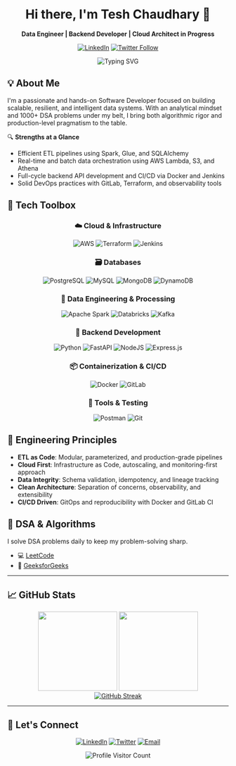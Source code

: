 
<div align="center">

# Hi there, I'm Tesh Chaudhary 👋

**Data Engineer | Backend Developer | Cloud Architect in Progress**

[![LinkedIn](https://img.shields.io/badge/-LinkedIn-blue?style=for-the-badge&logo=Linkedin&logoColor=white)](https://www.linkedin.com/in/tesh-chaudhary/)
[![Twitter Follow](https://img.shields.io/badge/Follow-@tesh_chaudhary-grey?style=for-the-badge&logo=twitter&logoColor=white)](https://x.com/tesh_chaudhary)


</div>

<p align="center">
  <img src="https://readme-typing-svg.herokuapp.com?font=Fira+Code&pause=1000&color=FF0000&center=true&vCenter=true&width=435&lines=Backend+Developer;PySpark+Pipeline+Expert;Data+Engineer;" alt="Typing SVG" />
</p>


## 💡 About Me

I'm a passionate and hands-on Software Developer focused on building scalable, resilient, and intelligent data systems. With an analytical mindset and 1000+ DSA problems under my belt, I bring both algorithmic rigor and production-level pragmatism to the table.


🔍 **Strengths at a Glance**

* Efficient ETL pipelines using Spark, Glue, and SQLAlchemy
* Real-time and batch data orchestration using AWS Lambda, S3, and Athena
* Full-cycle backend API development and CI/CD via Docker and Jenkins
* Solid DevOps practices with GitLab, Terraform, and observability tools

## 🧰 Tech Toolbox

<div align="center">

### ☁️ **Cloud & Infrastructure**

![AWS](https://img.shields.io/badge/AWS-%23FF9900.svg?style=for-the-badge\&logo=amazon-aws\&logoColor=white)
![Terraform](https://img.shields.io/badge/Terraform-20232A?style=for-the-badge\&logo=terraform\&logoColor=white)
![Jenkins](https://img.shields.io/badge/Jenkins-121013?style=for-the-badge\&logo=Jenkins\&logoColor=red)

### 🗃 **Databases**

![PostgreSQL](https://img.shields.io/badge/PostgreSQL-%23336791.svg?style=for-the-badge\&logo=postgresql\&logoColor=white)
![MySQL](https://img.shields.io/badge/MySQL-%2300000f.svg?style=for-the-badge\&logo=MySql\&logoColor=white)
![MongoDB](https://img.shields.io/badge/MongoDB-%234ea94b.svg?style=for-the-badge\&logo=mongodb\&logoColor=white)
![DynamoDB](https://img.shields.io/badge/DynamoDB-4053D6?style=for-the-badge\&logo=Amazon%20DynamoDB\&logoColor=white)

### 🔁 **Data Engineering & Processing**

![Apache Spark](https://img.shields.io/badge/Apache_Spark-E35A16?style=for-the-badge\&logo=apachespark\&logoColor=white)
![Databricks](https://img.shields.io/badge/Databricks-FF3621?style=for-the-badge\&logo=Databricks\&logoColor=white)
![Kafka](https://img.shields.io/badge/Apache_Kafka-231F20?style=for-the-badge\&logo=apache-kafka\&logoColor=white)

### 🧩 **Backend Development**

![Python](https://img.shields.io/badge/Python-3670A0?style=for-the-badge\&logo=Python\&logoColor=ffdd54)
![FastAPI](https://img.shields.io/badge/FastAPI-005571?style=for-the-badge\&logo=fastapi\&logoColor=white)
![NodeJS](https://img.shields.io/badge/Node.js-6DA55F?style=for-the-badge\&logo=node.js\&logoColor=white)
![Express.js](https://img.shields.io/badge/Express.js-404d59?style=for-the-badge\&logo=express\&logoColor=white)

### 📦 **Containerization & CI/CD**

![Docker](https://img.shields.io/badge/docker-%230db7ed.svg?style=for-the-badge\&logo=docker\&logoColor=white)
![GitLab](https://img.shields.io/badge/GitLab-fc6d26?style=for-the-badge\&logo=gitlab\&logoColor=white)

### 🔬 **Tools & Testing**

![Postman](https://img.shields.io/badge/Postman-FF6C37?style=for-the-badge\&logo=postman\&logoColor=white)
![Git](https://img.shields.io/badge/Git-fc6d26?style=for-the-badge\&logo=git\&logoColor=white)

</div>

## 📐 Engineering Principles

* **ETL as Code**: Modular, parameterized, and production-grade pipelines
* **Cloud First**: Infrastructure as Code, autoscaling, and monitoring-first approach
* **Data Integrity**: Schema validation, idempotency, and lineage tracking
* **Clean Architecture**: Separation of concerns, observability, and extensibility
* **CI/CD Driven**: GitOps and reproducibility with Docker and GitLab CI

## 🧠 DSA & Algorithms

I solve DSA problems daily to keep my problem-solving sharp.

* 💻 [LeetCode](https://leetcode.com/u/tesh_chaudhary/)
* 📘 [GeeksforGeeks](https://www.geeksforgeeks.org/user/tesh/)

---

## 📈 GitHub Stats

<div align="center">
  <img height="180em" src="https://github-readme-streak-stats.herokuapp.com/?user=teshchaudhary&theme=dark&hide_border=false" />
  <img height="180em" src="https://github-readme-stats.vercel.app/api?username=teshchaudhary&theme=dark&hide_border=false&include_all_commits=true&count_private=false" />
</div>

<div align="center">
  <a href="https://git.io/streak-stats"><img src="https://github-readme-stats.vercel.app/api/top-langs/?username=teshchaudhary&theme=dark&hide_border=false&include_all_commits=true&count_private=false&layout=compact" alt="GitHub Streak" /></a>
</div>

---

## 🤝 Let's Connect

<div align="center">

[![LinkedIn](https://img.shields.io/badge/-LinkedIn-0077B5?style=for-the-badge\&logo=linkedin\&logoColor=white)](https://www.linkedin.com/in/tesh-chaudhary/)
[![Twitter](https://img.shields.io/badge/-Twitter-1DA1F2?style=for-the-badge\&logo=twitter\&logoColor=white)](https://x.com/tesh_chaudhary)
[![Email](https://img.shields.io/badge/-Email-D14836?style=for-the-badge\&logo=gmail\&logoColor=white)](mailto:chaudharytesh@gmail.com)

</div>

<div align="center">
  <img src="https://komarev.com/ghpvc/?username=teshchaudhary&label=Profile%20views&color=61DAFB&style=for-the-badge" alt="Profile Visitor Count" />
</div>
